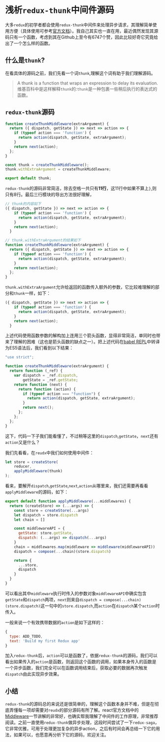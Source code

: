 # 浅析`redux-thunk`中间件源码

大多`redux`的初学者都会使用`redux-thunk`中间件来处理异步请求，其理解简单使用方便（具体使用可参考[官方文档](https://github.com/gaearon/redux-thunk)）。我自己其实也一直在用，最近偶然发现其源码只有一个函数，考虑到其在Github上至今有6747个赞，因此比较好奇它究竟给出了一个怎么样的函数。

## 什么是`thunk`?
在看具体的源码之前，我们先看一个词`thunk`,理解这个词有助于我们理解源码。

> A thunk is a function that wraps an expression to delay its evaluation.
> 维基百科中是这样解释`thunk`的:`thunk`是一种包裹一些稍后执行的表达式的函数。

## `redux-thunk`源码

```js
function createThunkMiddleware(extraArgument) {
  return ({ dispatch, getState }) => next => action => {
    if (typeof action === 'function') {
      return action(dispatch, getState, extraArgument);
    }
    return next(action);
  };
}

const thunk = createThunkMiddleware();
thunk.withExtraArgument = createThunkMiddleware;

export default thunk;
```

`redux-thunk`的源码非常简洁，除去空格一共只有**11行**，这11行中如果不算上`}`,则只有8行。最后三行模块的导出方法很好理解，

```js
// thunk的内容如下
({ dispatch, getState }) => next => action => {
    if (typeof action === 'function') {
      return action(dispatch, getState, extraArgument);
    }
    return next(action);
  }

// thunk.withExtraArgument的结果如下
function createThunkMiddleware(extraArgument) {
  return ({ dispatch, getState }) => next => action => {
    if (typeof action === 'function') {
      return action(dispatch, getState, extraArgument);
    }
    return next(action);
  };
}
```

`thunk.withExtraArgument`允许给返回的函数传入额外的参数，它比较难理解的部分和`thunk`一样，如下：

```js
({ dispatch, getState }) => next => action => {
    if (typeof action === 'function') {
      return action(dispatch, getState, extraArgument);
    }
    return next(action);
  }
```

上述代码使用函数参数的解构加上连用三个箭头函数，显得非常简洁，单同时也带来了理解的困难（这也是箭头函数的缺点之一）。把上述代码在[babel REPL](https://babeljs.io/repl/)中转译为ES5语法后，我们看到以下结果：

```js
"use strict";

function createThunkMiddleware(extraArgument) {
  return function (_ref) {
    var dispatch = _ref.dispatch,
        getState = _ref.getState;
    return function (next) {
      return function (action) {
        if (typeof action === "function") {
          return action(dispatch, getState, extraArgument);
        }
        return next();
      };
    };
  };
}
```

这下，代码一下子我们能看懂了，不过稍等这里的`dispatch`,`getState`，`next`还有`action`又是什么？

我们先看看，在`reudx`中我们如何使用中间件：

```js
let store = createStore(
    reducer,
    applyMiddleware(thunk)
);
```

看来，要解开`dispatch`,`getState`,`next`,`action`从哪里来，我们还需要再看看`applyMiddleware`的源码，如下：

```js
export default function applyMiddleware(...middlewares) {
  return (createStore) => (...args) => {
    const store = createStore(...args)
    let dispatch = store.dispatch
    let chain = []

    const middlewareAPI = {
      getState: store.getState,
      dispatch: (...args) => dispatch(...args)
    }
    chain = middlewares.map(middleware => middleware(middlewareAPI))
    dispatch = compose(...chain)(store.dispatch)

    return {
      ...store,
      dispatch
    }
  }
}
```

可以看出其中`middleware`执行时传入的参数对象`middlewareAPI`中确实包含`getState`和`dispatch`两项，`next`则来自`dispatch = compose(...chain)(store.dispatch)`这一句中的`store.dispatch`,而`action`在`dispatch`某个`action`时传入。

一般来说一个有效携带数据的`action`是如下这样的：

```js
{
  type: ADD_TODO,
  text: 'Build my first Redux app'
}
```

加入`redux-thunk`后，`action`可以是函数了，依据`redux-thunk`的源码，我们可以看出如果传入的`action`是函数，则返回这个函数的调用，如果本身传入的函数是一个异步函数，我们完全可以在函数调用结束后，获取必要的数据再次触发`dispatch`由此实现异步效果。

## 小结

`redux-thunk`的源码总的来说还是很简单的，理解这个函数本身并不难，但是在彻底弄懂每一项却需要对`reudx`的部分源码有所了解。react官方文档中的[Middleware](http://cn.redux.js.org/docs/advanced/Middleware.html)一节讲解的非常好，也确实帮我理解了中间件的工作原理，非常推荐阅读。之前一直使用`redux-thunk`做异步处理，这段时间尝试了一下`redux-saga`，它非常优雅，可用于处理更加复杂的异步action，之后有时间会再总结一下它的用法，如果可以，也愿意再分析下它的源码，欢迎关注。







